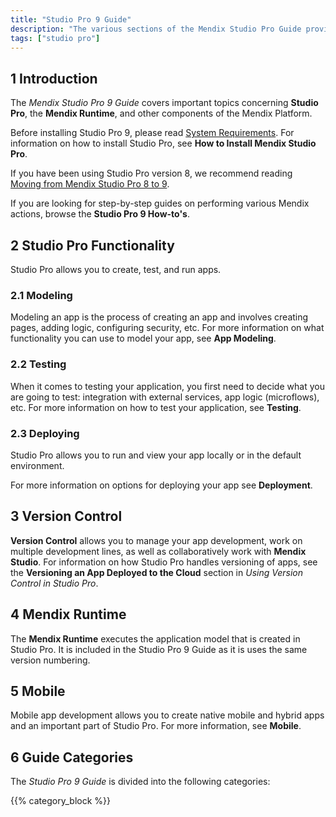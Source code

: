 ```yaml
---
title: "Studio Pro 9 Guide"
description: "The various sections of the Mendix Studio Pro Guide provide details on the features and functionality of the Mendix Platform."
tags: ["studio pro"]
---
```


## 1 Introduction

The *Mendix Studio Pro 9 Guide* covers important topics concerning **Studio Pro**, the **Mendix Runtime**, and other components of the Mendix Platform.

Before installing Studio Pro 9, please read [System Requirements](system-requirements). For information on how to install Studio Pro, see **How to Install Mendix Studio Pro**.

If you have been using Studio Pro version 8, we recommend reading [Moving from Mendix Studio Pro 8 to 9](moving-from-8-to-9).

If you are looking for step-by-step guides on performing various Mendix actions, browse the **Studio Pro 9 How-to's**.

## 2 Studio Pro Functionality

Studio Pro allows you to create, test, and run apps. 

### 2.1 Modeling 

Modeling an app is the process of creating an app and involves creating pages, adding logic, configuring security, etc. For more information on what functionality you can use to model your app, see **App Modeling**.  

### 2.2 Testing 

When it comes to testing your application, you first need to decide what you are going to test: integration with external services, app logic (microflows), etc. For more information on how to test your application, see **Testing**. 

### 2.3 Deploying 

Studio Pro allows you to run and view your app locally or in the default environment.

For more information on options for deploying your app see **Deployment**.

## 3 Version Control

**Version Control** allows you to manage your app development, work on multiple development lines, as well as collaboratively work with **Mendix Studio**.  For information on how Studio Pro handles versioning of apps, see the **Versioning an App Deployed to the Cloud** section in *Using Version Control in Studio Pro*. 

## 4 Mendix Runtime

The **Mendix Runtime** executes the application model that is created in Studio Pro. It is included in the Studio Pro 9 Guide as it is uses the same version numbering. 

## 5 Mobile

Mobile app development allows you to create native mobile and hybrid apps and an important part of Studio Pro. For more information, see **Mobile**. 

## 6 Guide Categories

The *Studio Pro 9 Guide* is divided into the following categories:

{{% category_block %}}

